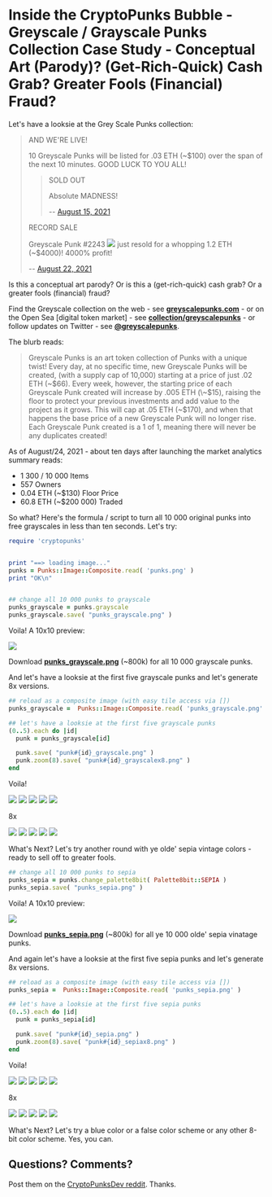 # Inside the CryptoPunks Bubble - Greyscale / Grayscale Punks Collection Case Study - Conceptual Art (Parody)? (Get-Rich-Quick) Cash Grab? Greater Fools (Financial) Fraud?


Let's have a looksie at the Grey Scale Punks collection:

>  AND WE'RE LIVE!
>
> 10 Greyscale Punks will be listed for .03 ETH (\~$100) over the span of the next 10 minutes. GOOD LUCK TO YOU ALL!
>
>> SOLD OUT
>>
>> Absolute MADNESS!
>>
>>  -- [August 15, 2021]()
>
>
> RECORD SALE
>
> Greyscale Punk #2243 ![](i/punk2243_grayscale.png) just resold for a whopping 1.2 ETH (~$4000)!  4000% profit!
>
> -- [August 22, 2021](https://twitter.com/GreyscalePunks/status/1429315962910740481)


Is this a conceptual art parody? Or is this a (get-rich-quick) cash grab? Or a greater fools (financial) fraud?


Find the Greyscale collection on the web - see [**greyscalepunks.com**](https://greyscalepunks.com) - or on the Open Sea [digital token market] -
see [**collection/greyscalepunks**](https://opensea.io/collection/greyscalepunks) - or follow updates on Twitter - see [**@greyscalepunks**](https://twitter.com/greyscalepunks).


The blurb reads:

> Greyscale Punks is an art token collection of Punks with a unique twist! Every day,
> at no specific time, new Greyscale Punks will be created,
> (with a supply cap of 10,000) starting at a price of just .02 ETH (\~$66).
> Every week, however, the starting price of each Greyscale Punk created
> will increase by .005 ETH (\~$15),
> raising the floor to protect your previous investments
> and add value to the project as it grows. This will cap at .05 ETH (\~$170),
> and when that happens the base price of a new Greyscale Punk will no longer rise.
> Each Greyscale Punk created is a 1 of 1, meaning there will never be any duplicates created!


As of August/24, 2021  - about ten days after launching the market analytics summary reads:

- 1 300 / 10 000 Items 
- 557 Owners
- 0.04 ETH (\~$130) Floor Price
- 60.8 ETH (\~$200 000) Traded



So what?  Here's the formula / script to turn all 10 000 original punks into free grayscales
in less than ten seconds.
Let's try:



``` ruby
require 'cryptopunks'


print "==> loading image..."
punks = Punks::Image::Composite.read( 'punks.png' )
print "OK\n"


## change all 10 000 punks to grayscale
punks_grayscale = punks.grayscale
punks_grayscale.save( "punks_grayscale.png" )
```

Voila!  A 10x10 preview:

![](i/punks_grayscale_preview.png)

Download [**punks_grayscale.png**](i/punks_grayscale.png) (~800k) for all 10 000 grayscale punks.


And let's have a looksie at the first five grayscale punks and let's generate 8x versions.


``` ruby
## reload as a composite image (with easy tile access via [])
punks_grayscale =  Punks::Image::Composite.read( 'punks_grayscale.png' )

## let's have a looksie at the first five grayscale punks
(0..5).each do |id|
  punk = punks_grayscale[id]

  punk.save( "punk#{id}_grayscale.png" )
  punk.zoom(8).save( "punk#{id}_grayscalex8.png" )
end
```


Voila!

![](i/punk0_grayscale.png)
![](i/punk1_grayscale.png)
![](i/punk2_grayscale.png)
![](i/punk3_grayscale.png)
![](i/punk4_grayscale.png)

8x

![](i/punk0_grayscalex8.png)
![](i/punk1_grayscalex8.png)
![](i/punk2_grayscalex8.png)
![](i/punk3_grayscalex8.png)
![](i/punk4_grayscalex8.png)



What's Next?
Let's try another round with ye olde' sepia vintage colors - ready to sell off to greater fools.

``` ruby
## change all 10 000 punks to sepia
punks_sepia = punks.change_palette8bit( Palette8bit::SEPIA )
punks_sepia.save( "punks_sepia.png" )
```


Voila!  A 10x10 preview:

![](i/punks_sepia_preview.png)

Download [**punks_sepia.png**](i/punks_sepia.png) (~800k) for all ye 10 000 olde' sepia vinatage punks.


And again let's have a looksie at the first five sepia punks and let's generate 8x versions.


``` ruby
## reload as a composite image (with easy tile access via [])
punks_sepia =  Punks::Image::Composite.read( 'punks_sepia.png' )

## let's have a looksie at the first five sepia punks
(0..5).each do |id|
  punk = punks_sepia[id]

  punk.save( "punk#{id}_sepia.png" )
  punk.zoom(8).save( "punk#{id}_sepiax8.png" )
end
```


Voila!

![](i/punk0_sepia.png)
![](i/punk1_sepia.png)
![](i/punk2_sepia.png)
![](i/punk3_sepia.png)
![](i/punk4_sepia.png)

8x

![](i/punk0_sepiax8.png)
![](i/punk1_sepiax8.png)
![](i/punk2_sepiax8.png)
![](i/punk3_sepiax8.png)
![](i/punk4_sepiax8.png)



What's Next?
Let's try a blue color or a false color scheme or any other 8-bit color scheme.
Yes, you can.



## Questions? Comments?

Post them on the [CryptoPunksDev reddit](https://old.reddit.com/r/CryptoPunksDev). Thanks.



